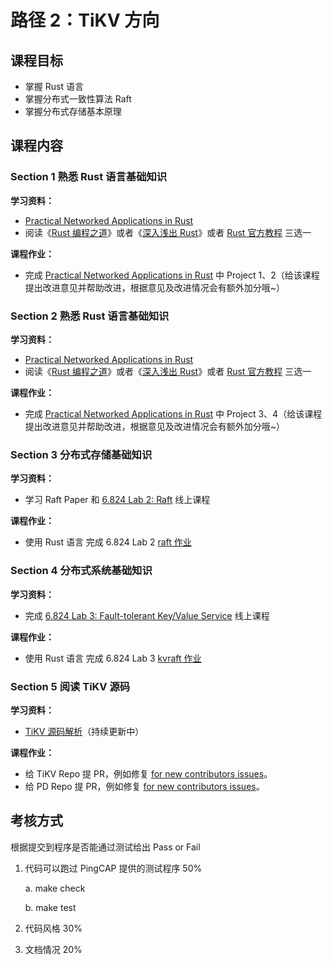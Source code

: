 # 路径 2：TiKV 方向

## 课程目标
* 掌握 Rust 语言
* 掌握分布式一致性算法 Raft
* 掌握分布式存储基本原理

## 课程内容

### Section 1 熟悉 Rust 语言基础知识

**学习资料：**

* [Practical Networked Applications in Rust](https://github.com/pingcap/talent-plan/tree/master/rust)
* 阅读《[Rust 编程之道](https://book.douban.com/subject/30418895/)》或者《[深入浅出 Rust](https://book.douban.com/subject/30312231/)》或者 [Rust 官方教程](https://doc.rust-lang.org/book/) 三选一 

**课程作业：**

* 完成  [Practical Networked Applications in Rust](https://github.com/pingcap/talent-plan/tree/master/rust) 中 Project 1、2（给该课程提出改进意见并帮助改进，根据意见及改进情况会有额外加分哦~）

### Section 2 熟悉 Rust 语言基础知识

**学习资料：**

* [Practical Networked Applications in Rust](https://github.com/pingcap/talent-plan/tree/master/rust)
* 阅读《[Rust 编程之道](https://book.douban.com/subject/30418895/)》或者《[深入浅出 Rust](https://book.douban.com/subject/30312231/)》或者 [Rust 官方教程](https://doc.rust-lang.org/book/) 三选一 

**课程作业：**

* 完成  [Practical Networked Applications in Rust](https://github.com/pingcap/talent-plan/tree/master/rust) 中 Project 3、4（给该课程提出改进意见并帮助改进，根据意见及改进情况会有额外加分哦~）

### Section 3 分布式存储基础知识

**学习资料：**

* 学习 Raft Paper 和 [6.824 Lab 2: Raft](https://pdos.csail.mit.edu/6.824/labs/lab-raft.html) 线上课程

**课程作业：**

* 使用 Rust 语言 完成 6.824 Lab 2 [raft 作业](https://github.com/pingcap/talent-plan/tree/master/dss)

### Section 4 分布式系统基础知识

**学习资料：**

* 完成 [6.824 Lab 3: Fault-tolerant Key/Value Service](https://pdos.csail.mit.edu/6.824/labs/lab-kvraft.html) 线上课程

**课程作业：**

* 使用 Rust 语言 完成 6.824 Lab 3 [kvraft 作业](https://github.com/pingcap/talent-plan/tree/master/dss)

### Section 5  阅读 TiKV 源码

**学习资料：**

* [TiKV 源码解析](https://pingcap.com/blog-cn/#TiKV-%E6%BA%90%E7%A0%81%E8%A7%A3%E6%9E%90)（持续更新中）

**课程作业：**

* 给 TiKV Repo 提 PR，例如修复 [for new contributors issues](https://github.com/tikv/tikv/issues?q=is%3Aissue+is%3Aopen+label%3A%22D%3A+Easy%22+label%3A%22S%3A+HelpWanted%22)。
* 给 PD Repo 提 PR，例如修复 [for new contributors issues]()。

## 考核方式

根据提交到程序是否能通过测试给出 Pass or Fail

1. 代码可以跑过 PingCAP 提供的测试程序 50% 
	
	a. make check
	
	b. make test

2. 代码风格 30%
3. 文档情况 20%

